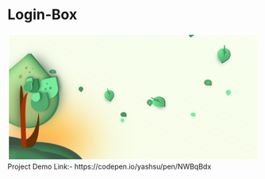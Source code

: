 # Login-Box
<img src = "https://github.com/YASHSU/Wind-Flow-Art/blob/main/Screenshot%20(15).png" alt ="LOGINBOX">
Project Demo Link:- https://codepen.io/yashsu/pen/NWBqBdx
